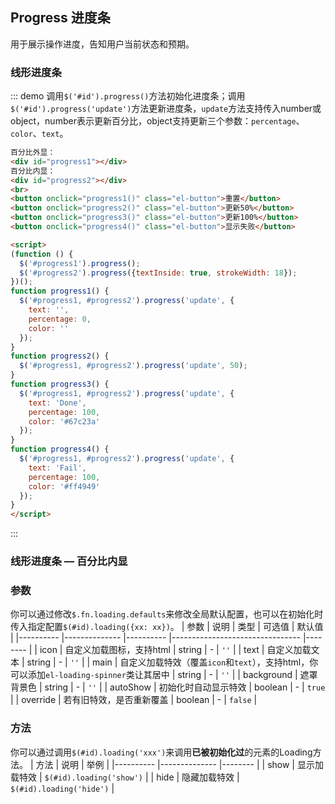 ## Progress 进度条
用于展示操作进度，告知用户当前状态和预期。

### 线形进度条
::: demo 调用`$('#id').progress()`方法初始化进度条；调用`$('#id').progress('update')`方法更新进度条，`update`方法支持传入number或object，number表示更新百分比，object支持更新三个参数：`percentage`、`color`、`text`。

```html
百分比外显：
<div id="progress1"></div>
百分比内显：
<div id="progress2"></div>
<br>
<button onclick="progress1()" class="el-button">重置</button>
<button onclick="progress2()" class="el-button">更新50%</button>
<button onclick="progress3()" class="el-button">更新100%</button>
<button onclick="progress4()" class="el-button">显示失败</button>

<script>
(function () {
  $('#progress1').progress();
  $('#progress2').progress({textInside: true, strokeWidth: 18});
})();
function progress1() {
  $('#progress1, #progress2').progress('update', {
    text: '',
    percentage: 0,
    color: ''
  });
}
function progress2() {
  $('#progress1, #progress2').progress('update', 50);
}
function progress3() {
  $('#progress1, #progress2').progress('update', {
    text: 'Done',
    percentage: 100,
    color: '#67c23a'
  });
}
function progress4() {
  $('#progress1, #progress2').progress('update', {
    text: 'Fail',
    percentage: 100,
    color: '#ff4949'
  });
}
</script>
```
:::

### 线形进度条 — 百分比内显


### 参数
你可以通过修改`$.fn.loading.defaults`来修改全局默认配置，也可以在初始化时传入指定配置`$(#id).loading({xx: xx})`。
| 参数      | 说明          | 类型      | 可选值                           | 默认值  |
|---------- |-------------- |---------- |--------------------------------  |-------- |
| icon | 自定义加载图标，支持html | string | - | `''` |
| text | 自定义加载文本 | string | - | `''` |
| main | 自定义加载特效（覆盖`icon`和`text`），支持html，你可以添加`el-loading-spinner`类让其居中 | string | - | `''` |
| background | 遮罩背景色 | string | - | `''` |
| autoShow | 初始化时自动显示特效 | boolean | - | `true` |
| override | 若有旧特效，是否重新覆盖 | boolean | - | `false` |

### 方法
你可以通过调用`$(#id).loading('xxx')`来调用**已被初始化过**的元素的Loading方法。
| 方法      | 说明          | 举例  |
|---------- |-------------- |-------- |
| show | 显示加载特效 | `$(#id).loading('show')` |
| hide | 隐藏加载特效 | `$(#id).loading('hide')` |
